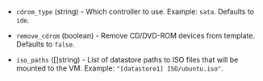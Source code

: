 <!-- Code generated from the comments of the CDRomConfig struct in builder/vsphere/iso/step_add_cdrom.go; DO NOT EDIT MANUALLY -->

-   `cdrom_type` (string) - Which controller to use. Example: `sata`. Defaults to `ide`.
    
-   `remove_cdrom` (boolean) - Remove CD/DVD-ROM devices from template. Defaults to `false`.
    
-   `iso_paths` ([]string) - List of datastore paths to ISO files that will be mounted to the VM.
    Example: `"[datastore1] ISO/ubuntu.iso"`.
    
